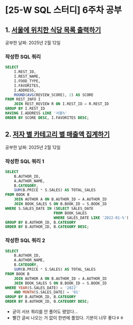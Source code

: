 # [25-W SQL 스터디] 6주차 공부

## 1. [서울에 위치한 식당 목록 출력하기](https://school.programmers.co.kr/learn/courses/30/lessons/131118)
공부한 날짜: 2025년 2월 12일

### 작성한 SQL 쿼리
```SQL
SELECT
    I.REST_ID,
    I.REST_NAME,
    I.FOOD_TYPE,
    I.FAVORITES,
    I.ADDRESS,
    ROUND(AVG(REVIEW_SCORE), 2) AS SCORE
FROM REST_INFO I
    JOIN REST_REVIEW R ON I.REST_ID = R.REST_ID
GROUP BY I.REST_ID
HAVING I.ADDRESS LIKE '서울%'
ORDER BY SCORE DESC, I.FAVORITES DESC;
```


## 2. [저자 별 카테고리 별 매출액 집계하기](https://school.programmers.co.kr/learn/courses/30/lessons/144856)
공부한 날짜: 2025년 2월 12일

### 작성한 SQL 쿼리 1
```SQL
SELECT
    B.AUTHOR_ID,
    A.AUTHOR_NAME,
    B.CATEGORY,
    SUM(B.PRICE * S.SALES) AS TOTAL_SALES
FROM BOOK B
    JOIN AUTHOR A ON B.AUTHOR_ID = A.AUTHOR_ID
    JOIN BOOK_SALES S ON B.BOOK_ID = S.BOOK_ID
WHERE S.SALES_DATE IN (SELECT SALES_DATE
                      FROM BOOK_SALES
                      WHERE SALES_DATE LIKE '2022-01-%')
GROUP BY B.AUTHOR_ID, B.CATEGORY
ORDER BY B.AUTHOR_ID, B.CATEGORY DESC;
```

### 작성한 SQL 쿼리 2
```SQL
SELECT
    B.AUTHOR_ID,
    A.AUTHOR_NAME,
    B.CATEGORY,
    SUM(B.PRICE * S.SALES) AS TOTAL_SALES
FROM BOOK B
    JOIN AUTHOR A ON B.AUTHOR_ID = A.AUTHOR_ID
    JOIN BOOK_SALES S ON B.BOOK_ID = S.BOOK_ID
WHERE YEAR(S.SALES_DATE) = '2022'
    AND MONTH(S.SALES_DATE) = '01'
GROUP BY B.AUTHOR_ID, B.CATEGORY
ORDER BY B.AUTHOR_ID, B.CATEGORY DESC;
```
- 굳이 서브 쿼리를 안 풀어도 됐었다...
- 빨간 글씨 나오는 거 없이 한번에 풀었다. 기분이 너무 좋다ㅎㅎ